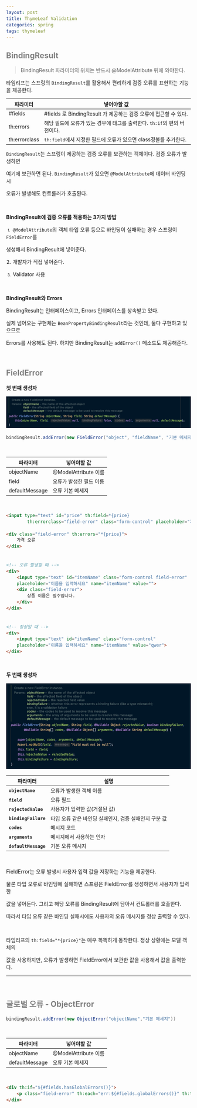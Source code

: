 ```yaml
---
layout: post
title: ThymeLeaf Validation
categories: spring
tags: thymeleaf
---
```


## <span style="color:gray">BindingResult</span>

> BindingResult 파라미터의 위치는 반드시 @ModelAttribute 뒤에 와야한다.

타임리프는 스프링의 `BindingResult`를 활용해서 편리하게 검증 오류를 표현하는 기능을 제공한다. 

|파라미터|넣어야할 값|
|--------|-----------|
|#fields|#fields 로 BindingResult 가 제공하는 검증 오류에 접근할 수 있다.|
|th:errors|해당 필드에 오류가 있는 경우에 태그를 출력한다. `th:if`의 편의 버전이다.|
|th:errorclass|`th:field`에서 지정한 필드에 오류가 있으면 class정볼를 추가한다.|

`BindingResult`는 스프링이 제공하는 검증 오류를 보관하는 객체이다. 검증 오류가 발생하면

여기에 보관하면 된다. `BindingResult`가 있으면 `@ModelAttribute`에 데이터 바인딩 시 

오류가 발생해도 컨트롤러가 호출된다. 

<br>

**BindingResult에 검증 오류를 적용하는 3가지 방밥**

⒈ `@ModelAttribute`의 객체 타입 오류 등으로 바인딩이 실패하는 경우 스프링이 `FieldError`를

생성해서 BindingResult에 넣어준다.

⒉ 개발자가 직접 넣어준다.

⒊ Validator 사용

<br>

**BindingResult와 Errors**

BindingResult는 인터페이스이고, Errors 인터페이스를 상속받고 있다.

실제 넘어오는 구현체는 `BeanPropertyBindingResult`라는 것인데, 둘다 구현하고 있으므로

Errors를 사용해도 된다. 하지만 BindingResult는 `addError()` 메소드도 제공해준다.

<br>

## <span style="color:gray">FieldError</span>

**첫 번째 생성자**

<img src="/assets/img/spring/fieldError/fieldError0.png">

```java
bindingResult.addError(new FieldError("object", "fieldName", "기본 메세지")); 
```

<br>

|파라미터|넣어야할 값|
|--------|-----------|
|objectName|@ModelAttribute 이름|
|field|오류가 발생한 필드 이름|
|defaultMessage|오류 기본 메세지|

<br>

```html
<input type="text" id="price" th:field=*{price}
        th:errorclass="field-error" class="form-control" placeholder="가격을 입력하세요">

<div class="field-error" th:errors="*{price}">
    가격 오류
</div>


<!-- 오류 발생할 때 -->
<div>
    <input type="text" id="itemName" class="form-control field-error" 
    placeholder="이름을 입력하세요" name="itemName" value="">
    <div class="field-error">
        상품 이름은 필수입니다.
    </div>
</div>


<!-- 정상일 때 -->
<div>
    <input type="text" id="itemName" class="form-control" 
    placeholder="이름을 입력하세요" name="itemName" value="qwer">
</div>

```

<br>

**두 번째 생성자**

<img src="/assets/img/spring/fieldError/FieldError1.png">

|파라미터|설명|
|--------|----|
|**`objectName`**| 오류가 발생한 객체 이름|
|**`field`**| 오류 필드|
|**`rejectedValue`**| 사용자가 입력한 값(거절된 값)|
|**`bindingFailure`**| 타입 오류 같은 바인딩 실패인지, 검증 실패인지 구분 값|
|**`codes`**| 메시지 코드|
|**`arguments`**| 메시지에서 사용하는 인자|
|**`defaultMessage`**| 기본 오류 메시지|

<br>

FieldError는 오류 발생시 사용자 입력 값을 저장하는 기능을 제공한다.

물론 타입 오류로 바인딩에 실해하면 스프링은 FieldError를 생성하면서 사용자가 입력한

값을 넣어둔다. 그리고 해당 오류를 BindingResult에 담아서 컨트롤러를 호출한다.

따라서 타입 오류 같은 바인딩 실패시에도 사용자의 오류 메시지를 정상 출력할 수 있다.

<br>

타임리프의 `th:field="*{price}"`는 매우 똑똑하게 동작한다. 정상 상황에는 모델 객체의

값을 사용하지만, 오류가 발생하면 FieldError에서 보관한 값을 사용해서 값을 출력한다.

---

<br>

## <span style="color:gray">글로벌 오류 - ObjectError</span>

```java
bindingResult.addError(new ObjectError("objectName","기본 메세지"))
```

<br>

|파라미터|넣어야할 값|
|--------|-----------|
|objectName|@ModelAttribute 이름|
|defaultMessage|오류 기본 메세지|

<br>

```html
<div th:if="${#fields.hasGlobalErrors()}">
    <p class="field-error" th:each="err:${#fields.globalErrors()}" th:text="${err}">
</div>
```

